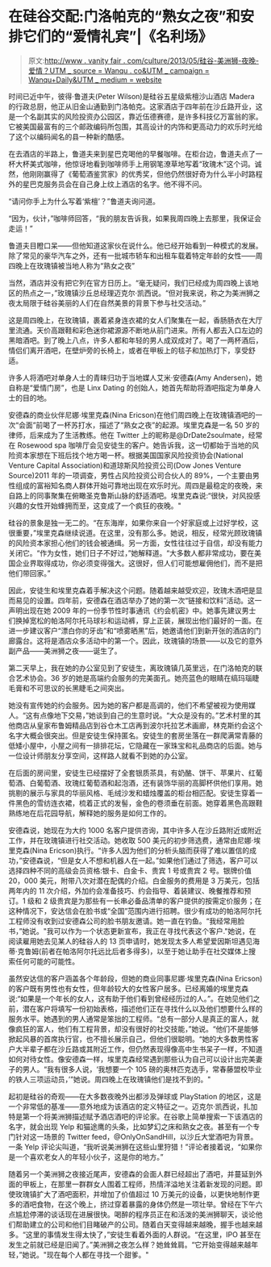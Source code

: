 # 在硅谷交配:门洛帕克的“熟女之夜”和安排它们的“爱情礼宾”|《名利场》

> 原文:[http://www . vanity fair . com/culture/2013/05/硅谷-美洲狮-夜晚-爱情？UTM _ source = Wanqu . co&UTM _ campaign = Wanqu+Daily&UTM _ medium = website](http://www.vanityfair.com/culture/2013/05/silicon-valley-cougar-nights-love?utm_source=wanqu.co&utm_campaign=Wanqu+Daily&utm_medium=website)

时间已近中午，彼得·鲁道夫(Peter Wilson)是硅谷五星级紫檀沙山酒店 Madera 的行政总厨，他正从旧金山通勤到门洛帕克。这家酒店于四年前在沙丘路开业，这是一个名副其实的风险投资办公园区，靠近伍德赛德，是许多科技亿万富翁的家。它被美国最富有的三个邮政编码所包围，其高设计的内饰和更高动力的欢乐时光给了这个以编码闻名的县一种新的酷感。

在去酒店的半路上，鲁道夫来到星巴克喝他的早餐咖啡。在柜台边，鲁道夫点了一杯大杯美式咖啡，他惊讶地看到咖啡师手上用钢笔潦草地写着“玫瑰木”这个词。诚然，他刚刚赢得了《葡萄酒鉴赏家》的优秀奖，但他仍然很好奇为什么半小时路程外的星巴克服务员会在自己身上纹上酒店的名字。他不得不问。

“请问你手上为什么写着‘紫檀’？”鲁道夫询问道。

“因为，伙计，”咖啡师回答，“我的朋友告诉我，如果我周四晚上去那里，我保证会走运！”

鲁道夫目瞪口呆——但他知道这家伙在说什么。他已经开始看到一种模式的发展。除了常见的豪华汽车之外，还有一批城市轿车和出租车载着特定年龄的女性——周四晚上在玫瑰镇被当地人称为“熟女之夜”

当然，酒店并没有把它列在官方日历上。“毫无疑问，我们已经成为周四晚上该地区的热点之一，”玫瑰镇沙丘总经理迈克尔·凯西说。“但对我来说，称之为美洲狮之夜太局限于硅谷美丽的人们在自然美景的背景下参与社交活动。”

这是周四晚上，在玫瑰镇，裹着紧身连衣裙的女人们聚集在一起，香肠肠衣在大厅里流通。天价高跟鞋和彩色迷你裙源源不断地从前门进来。所有人都去入口左边的黑暗酒吧。到了晚上八点，许多人都和年轻的男人成双成对了。喝了一两杯酒后，情侣们离开酒吧，在壁炉旁的长椅上，或者在甲板上的毯子和加热灯下，享受舒适。

许多人将酒吧对单身人士的青睐归功于当地媒人艾米·安德森(Amy Andersen)，她自称是“爱情门房”，也是 Linx Dating 的创始人，她首先帮助将酒吧指定为单身人士的目的地。

安德森的商业伙伴尼娜·埃里克森(Nina Ericson)在他们周四晚上在玫瑰镇酒吧的一次“会面”前喝了一杯苏打水，描述了“熟女之夜”的起源。埃里克森是一名 50 岁的律师，后来成为了生活教练。他在 Twitter 上的昵称是@DrDate2soulmate，经常在 Rosewood spa 咖啡厅会见安徒生的客户。她告诉我，这一切都始于当地的风险资本家想在下班后找个地方喝一杯。根据美国国家风险投资协会(National Venture Capital Association)和道琼斯风险投资公司(Dow Jones Venture Source)2011 年的一项调查，男性占风险投资公司合伙人的 89%，一个主要由男性组成的富裕知名商人群体开始可靠地出现在欢乐时光。周四是最稳定的夜晚，来自路上的同事聚集在俯瞰圣克鲁斯山脉的舒适酒吧。埃里克森说:“很快，对风投感兴趣的女性开始蜂拥而至，这变成了一个疯狂的夜晚。"

硅谷的景象是独一无二的。“在东海岸，如果你来自一个好家庭或上过好学校，这很重要，”埃里克森继续说道。在这里，没有那么多。她说，相反，经常光顾玫瑰镇的风险资本家担心他们的钱会被通缉。另一方面，女性往往过于自信，却没有能力关闭它。“作为女性，她们日子不好过，”她解释道。“大多数人都非常成功，要在美国企业界取得成功，你必须变得强大。这很好，但人们可能想雇佣他们，而不是把他们带回家。”

因此，安徒生和埃里克森着手解决这个问题。随着越来越受欢迎，玫瑰木酒吧是显而易见的设置。四年前，安德森在酒店举办了她的第一次“链接和饮料”活动。这一声明出现在她 2009 年的一份季节性时事通讯《约会机密》中。她事先建议男士们换掉宽松的帕洛阿尔托马球衫和运动裤，穿上正装，展现出他们最好的一面。在进一步建议客户“漂白你的牙齿”和“喷雾晒黑”后，她邀请他们到新开张的酒店的门廊露台。这将是酒店众多活动中的第一个。因此，玫瑰镇的场景——以及它的意外副产品——美洲狮之夜——诞生了。

第二天早上，我在她的办公室见到了安徒生，离玫瑰镇几英里远，在门洛帕克的联合艺术协会。36 岁的她是高端约会服务的完美面孔。她亮蓝色的眼睛在缟玛瑙睫毛膏和不可思议的长黑睫毛之间突出。

她没有宣传她的约会服务。因为她的客户都是高调的，他们不希望被视为使用媒人。“这有点像地下交易，”她谈到自己的生意时说。“大众是没有的。”艺术村里的其他商店从皇家布鲁姆精品店到谷仓木工店再到波尔托拉艺术画廊，林克斯约会这个名字大概会很突出。但是安徒生保持匿名。安徒生的套房坐落在一群爬满常青藤的低矮小屋中，小屋之间有一排排花坛，它隐藏在一家珠宝和礼品商店的后面。她与一位设计师朋友分享空间，这样路人就看不到她的办公室。

在后面的房间里，安徒生已经摆好了全套银质茶具，有奶酪、饼干、苹果片、红葡萄酒、白葡萄酒、玫瑰红葡萄酒和起泡酒，还有装饰华丽的高脚杯供他们享用。她挑剔的展示与家具的华丽风格、毛绒沙发和蜡烛覆盖的柜台相匹配。安徒生穿着一件黑色的雪纺连衣裙，梳着正式的发髻，金色的卷须垂在前面。她穿着黑色高跟鞋熟练地在后花园导航，解释她的服务是如何工作的。

安德森说，她现在为大约 1000 名客户提供咨询，其中许多人在沙丘路附近或附近工作，并在玫瑰镇进行社交活动。她收取 500 美元的初步筛选费，通常由尼娜·埃里克森(Nina Ericson)执行。“许多人因为他们的分析头脑而获得了难以置信的成功，”安德森说，“但是女人不想和机器人在一起。”如果他们通过了筛选，客户可以选择四种不同的高级会员资格:银卡、白金卡、贵宾 1 号或贵宾 2 号。银牌价值 20，000 美元，附带八次对潜在配偶的介绍。白金服务的费用是 3 万美元，包括两年内的 11 次介绍，外加约会准备技巧、约会指导、着装建议、晚餐推荐和预订。1 级和 2 级贵宾是为那些有一长串必备品清单的客户提供的按需定价服务；在这种情况下，安达信会在脸书或“全国”范围内进行招聘。很少有成功的帕洛阿尔托工程师没有收到过安德森公司的脸书朋友邀请。她一直在钓鱼。“我经常用脸书，”她说。"我可以作为一个状态更新宣布，我正在寻找代表这个客户."她说，在阅读雇用她去见某人的硅谷人的 13 页申请时，她发现太多人希望爱因斯坦遇见海蒂·克鲁姆(前者在帕洛阿尔托远比后者多得多)，以至于她让助手在社交媒体上搜索任何可能的可能性。

虽然安达信的客户涵盖各个年龄段，但她的商业同事尼娜·埃里克森(Nina Ericson)的客户既有男性也有女性，但年龄较大的女性客户居多。已经离婚的埃里克森说:“如果是一个年长的女人，这有助于他们看到曾经经历过的人。”。在她见他们之前，潜在客户将填写一份初始表格，描述他们正在寻找什么以及他们想要什么样的服务水平。她遇到的男人通常是笨拙的工程师。“总有一部分人是真正的富人，就像疯狂的富人，他们有工程背景，却没有很好的社交技能，”她说。“他们不是能够掀起风暴的首席执行官，也不擅长展示自己，但他们很聪明。“她的大多数男性客户大半辈子都在沙丘路或其附近工作，但仍然表现得像高中生书呆子一样，不知道如何对待女性。像安德森一样，埃里克森经常遇到那些认为自己可以设计出完美妻子的男人。“我有很多人说，‘我想要一个 105 磅的奥林匹克选手，常春藤盟校毕业的铁人三项运动员，’”她说。周四晚上在玫瑰镇他们是找不到的。"

起初是硅谷的奇观——在大多数夜晚外出都涉及弹球或 PlayStation 的地区，这是一个非常低的基准——意外地成为该酒店的定义特征之一。迈克尔·凯西说，扎加特是第一个将美洲狮描述赋予酒店酒吧的评论家。在谷歌上简单搜索一下该酒店的名字，就会出现 Yelp 和猫途鹰的头条，比如梦幻之床和熟女之夜。甚至有一个专门针对这一场景的 Twitter feed，@OnlyOnSandHill，以沙丘大堂酒吧为背景。一条 Yelp 评论尖叫道，“我听说美洲狮在这些山里狩猎！”评论者接着说，“如果你是一个喜欢老女人的年轻小伙子，这是你的地方。”

随着另一个美洲狮之夜接近尾声，安德森的会面人群已经超出了酒吧，并蔓延到外面的甲板上，在那里一群群女人围着工程师，热情洋溢地关注着新发现的问题。即使玫瑰镇扩大了酒吧面积，并增加了价值超过 10 万美元的设备，以更快地制作更多的酒吧食物，在这个晚上，挤过穿着暴露的身体仍然是一项壮举。曾经在下午六点尴尬停滞的谈话现在进展很快。喝醉的程序员正在和活泼的美洲狮聊天，谈论他们帮助建立的公司和他们目睹破产的公司。随着白天变得越来越晚，握手也越来越多。“这里的事情发生得太快了，”安徒生看着外面的人群说。“在这里，IPO 甚至在发生之前就已经是旧闻了。”美洲狮之夜怎么样？她耸耸肩。“它开始变得越来越年轻，”她说。"现在每个人都在寻找一个甜爹。"